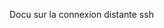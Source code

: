 [order]:       # (10)
[title]:       # (Connexion SSH)
[description]: # (Documentation sur ssh pour la connexion distante avec raspi)

Docu sur la connexion distante ssh